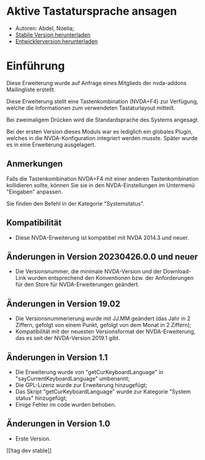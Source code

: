 # Aktive Tastatursprache ansagen #

* Autoren: Abdel, Noelia;
* [Stabile Version
  herunterladen](https://www.nvaccess.org/addonStore/legacy?file=sayCurrentKeyboardLanguage)
* [Entwicklerversion
  herunterladen](https://www.nvaccess.org/addonStore/legacy?file=sayCurrentKeyboardLanguage)

# Einführung #

Diese Erweiterung wurde auf Anfrage eines Mitglieds der nvda-addons
Mailingliste erstellt.

Diese Erweiterung  stellt eine Tastenkombination (NVDA+F4) zur Verfügung,
welche die Informationen zum verwendeten Tastaturlayout mitteilt.

Bei zweimaligem Drücken wird die Standardsprache des Systems angesagt.

Bei der ersten Version dieses Moduls war es lediglich ein globales Plugin,
welches in die NVDA-Konfiguration integriert werden musste. Später wurde es
in eine Erweiterung ausgelagert.

## Anmerkungen ##

Falls die Tastenkombination NVDA+F4 mit einer anderen Tastenkombination
kollidieren sollte, können Sie sie in den NVDA-Einstellungen im Untermenü
"Eingaben" anpassen.

Sie finden den Befehl in der Kategorie "Systemstatus".

## Kompatibilität ##

* Diese NVDA-Erweiterung ist kompatibel mit NVDA 2014.3 und neuer.

## Änderungen in Version 20230426.0.0 und neuer

* Die Versionsnummer, die minimale NVDA-Version und der Download-Link wurden
  entsprechend den Konventionen bzw. der Anforderungen für den Store für
  NVDA-Erweiterungen geändert.

## Änderungen in Version 19.02 ##

* Die Versionsnummerierung wurde mit JJ.MM geändert (das Jahr in 2 Ziffern,
  gefolgt von einem Punkt, gefolgt von dem Monat in 2 Ziffern);
* Kompatibilität mit der neuesten Versionsformat der NVDA-Erweiterung, das
  es seit der NVDA-Version 2019.1 gibt.

## Änderungen in Version 1.1 ##

* Die Erweiterung wurde von "getCurKeyboardLanguage" in
  "sayCurrentKeyboardLanguage" umbenannt;
* Die GPL-Lizenz wurde zur Erweiterung hinzugefügt;
* Das Skript "getCurKeyboardLanguage" wurde zur Kategorie "System status"
  hinzugefügt;
* Einige Fehler im code wurden behoben.

## Änderungen in Version 1.0 ##

* Erste Version.

[[!tag dev stable]]
